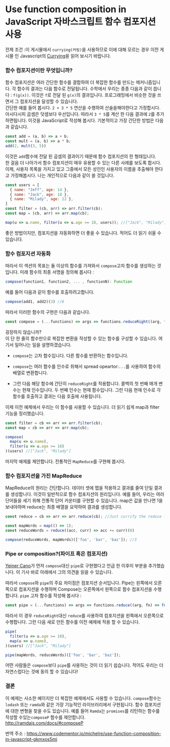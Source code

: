 # Use function composition in JavaScript 자바스크립트 함수 컴포지션 사용

전제 조건 :이 게시물에서 `currying(커링)`을 사용하므로 이에 대해 모르는 경우 이전 게시물 인 Javascript의 [Currying](https://www.codementor.io/michelre/currying-in-javascript-g6212s8qv)을 읽어 보시기 바랍니다.  

### 함수 컴포지션이란 무엇입니까?

함수 컴포지션은 여러 간단한 함수를 결합하여 더 복잡한 함수를 만드는 메커니즘입니다. 각 함수의 결과는 다음 함수로 전달됩니다. 수학에서 우리는 종종 다음과 같이 씁니다 : `f(g(x))`. 이것은 `f`로 전달 된 `g(x)`의 결과입니다. 프로그래밍에서 비슷한 것을 쓰면서 그 컴포지션을 달성할 수 있습니다.   
간단한 예를 들어 봅시다. `2 + 3 * 5` 연산을 수행하여 산술을해야한다고 가정합시다. 아시다시피 곱셈은 덧셈보다 우선입니다. 따라서 `3 * 5`를 계산 한 다음 결과에 `2`를 추가하면됩니다. 이것을 JavaScript로 작성해 봅시다. 기본적이고 가장 간단한 방법은 다음과 같습니다.  

```javascript
const add = (a, b) => a + b;
const mult = (a, b) => a * b;
add(2, mult(3, 5))
```  
이것은 `add`함수에 전달 된 곱셈의 결과이기 때문에 함수 컴포지션의 한 형태입니다.   
한 걸음 더 나아가서 함수 컴포지션이 매우 유용할 수 있는 다른 사례를 보도록 합시다. 이제, 사용자 목록을 가지고 있고 그중에서 모든 성인인 사용자의 이름을 추출해야 한다고 가정해봅시다. 나는 개인적으로 다음과 같이 쓸 것입니다.  

```javascript
const users = [
  { name: "Jeff", age: 14 },
  { name: "Jack", age: 18 }, 
  { name: "Milady", age: 22 },
]
const filter = (cb, arr) => arr.filter(cb);
const map = (cb, arr) => arr.map(cb);

map(u => u.name, filter(u => u.age >= 18, users)); //["Jack", "Milady"]
```

좋은 방법이지만, 컴포지션을 자동화하면 더 좋을 수 있습니다. 적어도 더 읽기 쉬울 수 있습니다. 

### 함수 컴포지션 자동화  

따라서 이 섹션의 목표는 둘 이상의 함수를 가져와서 `compose`고차 함수를 생성하는 것입니다. 미래 함수의 최종 서명을 정의해 봅시다 : 

```javascript
compose(function1, function2, ... , functionN): Function
``` 

예를 들어 다음과 같이 함수를 호출하려고합니다. 
```javascript
compose(add1, add2)(3) //6  
```  

따라서 이러한 함수의 구현은 다음과 같습니다.  
```javascript
const compose = (...functions) => args => functions.reduceRight((arg, fn) => fn(arg), args);

```    
굉장하지 않습니까?   
이 단 한 줄의 함수만으로 복잡한 변환을 작성할 수 있는 함수를 구성할 수 있습니다. 여기서 일어나는 일을 설명하겠습니다.

- `compose`는 고차 함수입니다. 다른 함수를 반환하는 함수입니다.  

- `compose`는 여러 함수를 인수로 취해서 spread opeartor:`...`를 사용하여 함수의 배열로 변환합니다. 

- 그런 다음 해당 함수에 간단히 `reduceRight`를 적용합니다. 콜백의 첫 번째 매개 변수는 현재 인수입니다. 두 번째 인수는 현재 함수입니다. 그런 다음 현재 인수로 각 함수를 호출하고 결과는 다음 호출에 사용됩니다.

이제 이전 예제에서 우리는 이 함수를 사용할 수 있습니다. 더 읽기 쉽게 map과 filter 기능을 정리했습니다.  

```javascript
const filter = cb => arr => arr.filter(cb);
const map = cb => arr => arr.map(cb);

compose(
  map(u => u.name),
  filter(u => u.age >= 18)
)(users) //["Jack", "Milady"]
```
마지막 예제를 제안합니다. 전통적인 `MapReduce`를 구현해 봅시다.
 
### 함수 컴포지션을 가진 MapReduce 

MapReduce의 원리는 간단합니다. 
데이터 셋에 맵을 적용하고 결과를 줄여 단일 결과를 생성합니다. 이것이 일반적으로 함수 컴포지션의 원리입니다. 예를 들어, 우리는 여러 단어들을 세기 위해 전통적 단어 카운터를 구현할 수 있습니다. map은 값을 만나면 1을 보내야하며 reduce는 최종 배열을 요약하여 결과를 생성합니다.  

```javascript
const reduce = cb => arr => arr.reduce(cb); //Just currify the reduce function

const mapWords = map(() => 1);
const reduceWords = reduce((acc, curr) => acc += curr)(0)

compose(reduceWords, mapWords)(['foo', 'bar', 'baz']); //3
```  

### Pipe or composition?(파이프 혹은 컴포지션)  

[Yeiner Cano](https://www.codementor.io/yeibercano)가 먼저 `compose`대신 `pipe`로 구현했다고 언급 한 이후이 부분을 추가했습니다. 이 기사 바로 아래에서 그의 의견을 읽을 수 있습니다.  

따라서 `compose`와 `pipe`의 주요 차이점은 컴포지션 순서입니다. Pipe는 왼쪽에서 오른쪽으로 컴포지션을 수행하며 Compose는 오른쪽에서 왼쪽으로 함수 컴포지션을 수행합니다. `pipe` 고차 함수를 작성해 봅시다 :  

```javascript
const pipe = (...functions) => args => functions.reduce((arg, fn) => fn(arg), args);
```

따라서 이 경우 `reduceRight`대신 `reduce`를 사용하여 컴포지션을 왼쪽에서 오른쪽으로 수행합니다.
그런 다음 새로 만든 함수를 이전 예제에 적용 할 수 있습니다.  

```javascript
pipe(
  filter(u => u.age >= 18),
  map(u => u.name),
)(users) //["Jack", "Milady"]

pipe(mapWords, reduceWords)(['foo', 'bar', 'baz']);
```  

어떤 사람들은 `compose`보다 `pipe`를 사용하는 것이 더 읽기 쉽습니다. 적어도 우리는 더 자연스럽다는 것에 동의 할 수 있습니다!  

### 결론

이 예제는 사소한 예이지만 더 복잡한 예제에서도 사용할 수 있습니다. `compose`함수는 `lodash` 또는 `ramda`와 같은 가장 기능적인 라이브러리에서 구현됩니다. 함수 컴포지션에 대한 변형을 찾을 수도 있습니다. 예를 들어 `Ramda`는 `promises`를 리턴하는 함수를 작성할 수있는`composeP` 함수를 제안합니다. http://ramdajs.com/docs/#composeP  


번역 주소 : https://www.codementor.io/michelre/use-function-composition-in-javascript-gkmxos5mj